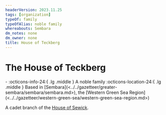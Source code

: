 ```yaml
---
headerVersion: 2023.11.25
tags: [organization]
typeOf: family
typeOfAlias: noble family
whereabouts: Sembara
dm_notes: none
dm_owner: none
title: House of Teckberg
---
```

# The House of Teckberg
<div class="grid cards ext-narrow-margin ext-one-column" markdown>
-
   :octicons-info-24:{ .lg .middle } A noble family  
    :octicons-location-24:{ .lg .middle } Based in [Sembara](<../../gazetteer/greater-sembara/sembara/sembara.md>), the [Western Green Sea Region](<../../gazetteer/western-green-sea/western-green-sea-region.md>)  
</div>


A cadet branch of the [House of Sewick](<./house-of-sewick.md>). 



